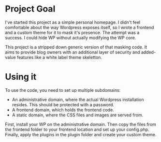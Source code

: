 Project Goal
============

I've started this project as a simple personal homepage. I didn't feel comfortable about the way Wordpress exposes
itself, so I wrote a frontend and a custom theme for it to mask it's presence. The attempt was a success. I could hide
WP without actually modifying the WP core.

This project is a stripped down generic version of that masking code. It aims to provide blog owners with an additional
layer of security and added-value features like a white label theme skeletton.

Using it
========

To use the code, you need to set up multiple subdomains:

* An administrative domain, where the actual Wordpress installation resides. This should be protected with a password.
* A frontend domain, which holds the frontend code.
* A static domain, where the CSS files and images are served from.

First, install your WP on the administrative domain. Then copy the files from the frontend folder to your frontend
location and set up your config.php. Finally, apply the plugins in the plugin folder and create your custom theme.